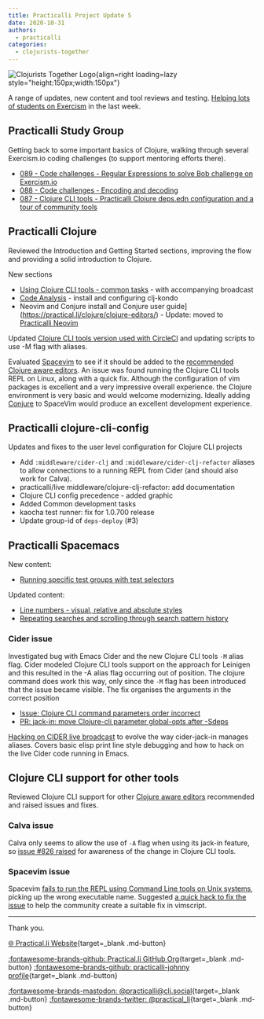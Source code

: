 ```yaml
---
title: Practicalli Project Update 5
date: 2020-10-31
authors:
  - practicalli
categories:
  - clojurists-together
---
```


![Clojurists Together Logo](https://raw.githubusercontent.com/practicalli/graphic-design/live/buttons/practicalli-clojurists-together-button.svg){align=right loading=lazy style="height:150px;width:150px"}

A range of updates, new content and tool reviews and testing.  [Helping lots of students on Exercism](https://exercism.io/profiles/Practicalli) in the last week.

<!-- more -->

## Practicalli Study Group

Getting back to some important basics of Clojure, walking through several Exercism.io coding challenges (to support mentoring efforts there).

* [089 - Code challenges - Regular Expressions to solve Bob challenge on Exercism.io](https://youtu.be/QKBZYSITkRc)
* [088 - Code challenges - Encoding and decoding](https://youtu.be/91wrchRjdtg)
* [087 - Clojure CLI tools - Practicalli Clojure deps.edn configuration and a tour of community tools](https://youtu.be/u5VoFpsntXc)

## Practicalli Clojure
Reviewed the Introduction and Getting Started sections, improving the flow and providing a solid introduction to Clojure.

New sections
* [Using Clojure CLI tools - common tasks](https://practical.li/clojure/clojure-cli/#common-tasks-for-clojure-development) - with accompanying broadcast
* [Code Analysis](https://practical.li/clojure/reference/code-analysis/) - install and configuring clj-kondo
* Neovim and Conjure install and Conjure user guide](https://practical.li/clojure/clojure-editors/) - Update: moved to [Practicalli Neovim](https://practical.li/neovim)

Updated [Clojure CLI tools version used with CircleCI](http://practical.li/clojure/testing/integration-testing/circle-ci/) and updating scripts to use -M flag with aliases.

Evaluated [Spacevim](https://spacevim.org/) to see if it should be added to the [recommended Clojure aware editors](https://practical.li/clojure/clojure-editors/).  An issue was found running the Clojure CLI tools REPL on Linux, along with a quick fix.  Although the configuration of vim packages is excellent and a very impressive overall experience. the Clojure environment is very basic and would welcome modernizing.  Ideally adding [Conjure](https://github.com/Olical/conjure) to SpaceVim would produce an excellent development experience.


## Practicalli clojure-cli-config
Updates and fixes to the user level configuration for Clojure CLI projects

* Add `:middleware/cider-clj` and `:middleware/cider-clj-refactor` aliases to allow connections to a running REPL from Cider (and should also work for Calva).
* practicalli/live middleware/clojure-clj-refactor: add documentation
* Clojure CLI config precedence - added graphic
* Added Common development tasks
* kaocha test runner: fix for 1.0.700 release
* Update group-id of `deps-deploy` (#3)


## Practicalli Spacemacs
New content:
* [Running specific test groups with test selectors](https://practical.li/spacemacs/testing/unit-testing/running-tests/#using-test-selectors-to-run-specific-tests)

Updated content:
* [Line numbers - visual, relative and absolute styles](https://practical.li/spacemacs/install-spacemacs/line-numbers/)
* [Repeating searches and scrolling through search pattern history](https://practical.li/spacemacs/spacemacs-basics/working-with-projects/searching-projects/)

### Cider issue
Investigated bug with Emacs Cider and the new Clojure CLI tools `-M` alias flag.  Cider modeled Clojure CLI tools support on the approach for Leinigen and this resulted in the -A alias flag occurring out of position.  The clojure command does work this way, only since the `-M` flag has been introduced that the issue became visible.  The fix organises the arguments in the correct position
* [Issue: Clojure CLI command parameters order incorrect](https://github.com/clojure-emacs/cider/issues/2916)
* [PR: jack-in: move Clojure-cli parameter global-opts after -Sdeps](https://github.com/clojure-emacs/cider/issues/2917)

[Hacking on CIDER live broadcast](https://youtu.be/XuquYgOSOnc) to evolve the way cider-jack-in manages aliases. Covers basic elisp print line style debugging and how to hack on the live Cider code running in Emacs.

## Clojure CLI support for other tools
Reviewed Clojure CLI support for other [Clojure aware editors](https://practical.li/clojure/clojure-editors/) recommended and raised issues and fixes.

### Calva issue
Calva only seems to allow the use of `-A` flag when using its jack-in feature, so [issue #826 raised](https://github.com/BetterThanTomorrow/calva/issues/826) for awareness of the change in Clojure CLI tools.

### Spacevim issue

Spacevim [fails to run the REPL using Command Line tools on Unix systems](https://github.com/SpaceVim/SpaceVim/issues/3931), picking up the wrong executable name.  Suggested [a quick hack to fix the issue](https://github.com/SpaceVim/SpaceVim/issues/3931#issuecomment-720140933) to help the community create a suitable fix in vimscript.


---
Thank you.

[:globe_with_meridians: Practical.li Website](https://practical.li){target=_blank .md-button}

[:fontawesome-brands-github: Practical.li GitHub Org](https://github.com/practicalli){target=_blank .md-button}
[:fontawesome-brands-github: practicalli-johnny profile](https://github.com/practicalli-johnny){target=_blank .md-button}

[:fontawesome-brands-mastodon: @practicalli@clj.social](https://clj.social/@practicalli){target=_blank .md-button}
[:fontawesome-brands-twitter: @practical_li](https://twitter.com/practcial_li){target=_blank .md-button}
